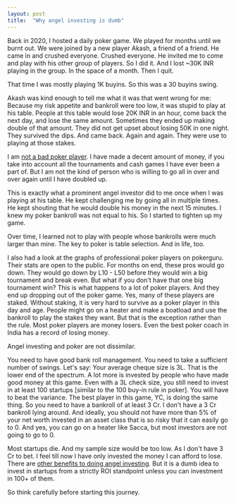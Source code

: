 ```yaml
---
layout: post
title:  "Why angel investing is dumb"
---
```


Back in 2020, I hosted a daily poker game. We played for months until we burnt out. We were joined by a new player Akash, a friend of a friend. He came in and crushed everyone. Crushed everyone. He invited me to come and play with his other group of players. So I did it. And I lost ~30K INR playing in the group. In the space of a month. Then I quit.

That time I was mostly playing 1K buyins. So this was a 30 buyins swing.

Akash was kind enough to tell me what it was that went wrong for me: Because my risk appetite and bankroll were too low, it was stupid to play at his table. People at this table would lose 20K INR in an hour, come back the next day, and lose the same amount. Sometimes they ended up making double of that amount. They did not get upset about losing 50K in one night. They survived the dips. And came back. Again and again. They were use to playing at those stakes.

I am [not a bad poker player](https://manassaloi.com/2022/02/25/poker-stats.html). I have made a decent amount of money, if you take into account all the tournaments and cash games I have ever been a part of. But I am not the kind of person who is willing to go all in over and over again until I have doubled up.

This is exactly what a prominent angel investor did to me once when I was playing at his table. He kept challenging me by going all in multiple times. He kept shouting that he would double his money in the next 15 minutes. I knew my poker bankroll was not equal to his. So I started to tighten up my game.

Over time, I learned not to play with people whose bankrolls were much larger than mine. The key to poker is table selection. And in life, too.

I also had a look at the graphs of professional poker players on pokerguru. Their stats are open to the public. For months on end, these pros would go down. They would go down by L10 - L50 before they would win a big tournament and break even. But what if you don't have that one big tournament win? This is what happens to a lot of poker players. And they end up dropping out of the poker game. Yes, many of these players are staked. Without staking, it is very hard to survive as a poker player in this day and age. People might go on a heater and make a boatload and use the bankroll to play the stakes they want. But that is the exception rather than the rule. Most poker players are money losers. Even the best poker coach in India has a record of losing money.

Angel investing and poker are not dissimilar.

You need to have good bank roll management. You need to take a sufficient number of swings. Let's say: Your average cheque size is 3L. That is the lower end of the spectrum. A lot more is invested by people who have made good money at this game. Even with a 3L check size, you still need to invest in at least 100 startups [similar to the 100 buy-in rule in poker]. You will have to beat the variance. The best player in this game, YC, is doing the same thing. So you need to have a bankroll of at least 3 Cr. I don't have a 3 Cr bankroll lying around. And ideally, you should not have more than 5% of your net worth invested in an asset class that is so risky that it can easily go to 0. And yes, you can go on a heater like Sacca, but most investors are not going to go to 0.

Most startups die. And my sample size would be too low. As I don't have 3 Cr to bet. I feel till now I have only invested the money I can afford to lose. There are [other benefits to doing angel investing](https://manassaloi.com/2022/02/06/angel-investing.html). But it is a dumb idea to invest in startups from a strictly ROI standpoint unless you can investment in 100+ of them.

So think carefully before starting this journey.
